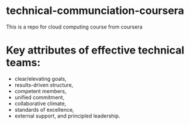 # technical-communciation-coursera
This is a repo for cloud computing course from coursera

# Key attributes of effective technical teams: 

- clear/elevating goals, 
- results-driven structure,
- competent members,
- unified commitment,
- collaborative climate,
- standards of excellence,
- external support, and principled leadership.
